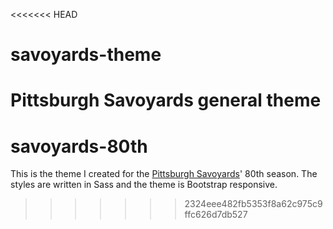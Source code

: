 <<<<<<< HEAD
# savoyards-theme
Pittsburgh Savoyards general theme
=======
# savoyards-80th

This is the theme I created for the [Pittsburgh Savoyards](http://pitsburghsavoyards.org)' 80th season. The styles are written in Sass and the theme is Bootstrap responsive.
>>>>>>> 2324eee482fb5353f8a62c975c9ffc626d7db527
